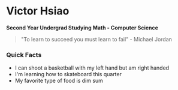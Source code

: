 # Victor Hsiao

**Second Year Undergrad Studying Math - Computer Science**

>"To learn to succeed you must learn to fail" - Michael Jordan

### Quick Facts

- I can shoot a basketball with my left hand but am right handed
- I'm learning how to skateboard this quarter
- My favorite type of food is dim sum